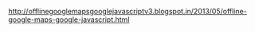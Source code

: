 http://offlinegooglemapsgooglejavascriptv3.blogspot.in/2013/05/offline-google-maps-google-javascript.html